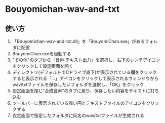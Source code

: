 # **Bouyomichan-wav-and-txt**
## 使い方
1. 「Bouyomichan-wav-and-txt.dll」を「BouyomiChan.exe」があるフォルダに配置
2. BouyomiChan.exeを起動する
3. "その他"のタブから「音声 テキスト出力」を選択し、右下のレンチアイコンをクリックして設定画面を開く
4. ディレクトリ(デフォルトでCドライブ直下)が表示されている欄をクリックすると表示される「...」アイコンをクリックして表示されるウィンドウからwav/txtファイルを保存したいフォルダを選択し、「OK」をクリック
5. 設定画面を閉じ"合成音声"のタブに戻り、保存したい内容をテキストに打ち込む
6. ツールバーに表示されている赤い円とテキストファイルのアイコンをクリックする
7. 設定画面で指定したフォルダに同名のwav/txtファイルが生成される
